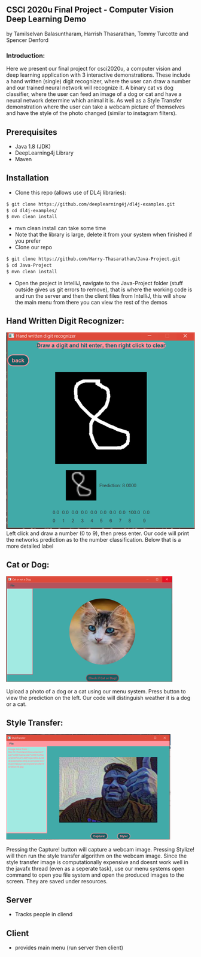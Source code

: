 ## CSCI 2020u Final Project - Computer Vision Deep Learning Demo
by Tamilselvan Balasuntharam, Harrish Thasarathan, Tommy Turcotte and Spencer Denford

### Introduction:
Here we present our final project for csci2020u, a computer vision and deep learning application with 3 interactive demonstrations. These include a hand written (single) digit recognizer, where the user can draw a number and our trained neural network will recognize it. A binary cat vs dog classifier, where the user can feed an image of a dog or cat and have a neural network determine which animal it is. As well as a Style Transfer demonstration where the user can take a webcam picture of themselves and have the style of the photo changed (similar to instagram filters).

## Prerequisites
- Java 1.8 (JDK)
- DeepLearning4j Library
- Maven

## Installation
- Clone this repo (allows use of DL4j libraries):
```bash
$ git clone https://github.com/deeplearning4j/dl4j-examples.git
$ cd dl4j-examples/
$ mvn clean install
```
- mvn clean install can take some time 
- Note that the library is large, delete it from your system when finished if you prefer
- Clone our repo
```bash
$ git clone https://github.com/Harry-Thasarathan/Java-Project.git
$ cd Java-Project
$ mvn clean install
```
- Open the project in IntelliJ, navigate to the Java-Project folder (stuff outside gives us git errors to remove), that is where the working code is and run the server and then the client files from IntelliJ, this will show the main menu from there you can view the rest of the demos

## Hand Written Digit Recognizer:
![Image description](https://github.com/Harry-Thasarathan/Java-Project/blob/master/resources/digits.png)
Left click and draw a number (0 to 9), then press enter. Our code will print the networks prediction as to the number classification. Below that is a more detailed label

## Cat or Dog: 
![Image description](https://github.com/Harry-Thasarathan/Java-Project/blob/master/resources/catndogscaled.png)

Upload a photo of a dog or a cat using our menu system. Press button to view the prediction on the left. Our code will distinguish weather it is a dog or a cat.

## Style Transfer:
![Image description](https://github.com/Harry-Thasarathan/Java-Project/blob/master/resources/StyleTransfer.png) 

Pressing the Capture! button will capture a webcam image. Pressing Stylize! will then run the style transfer algorithm on the webcam image. Since the style transfer image is computationally expensive and doesnt work well in the javafx thread (even as a seperate task), use our menu systems open command to open you file system and open the produced images to the screen. They are saved under resources. 


## Server
- Tracks people in cliend

## Client
- provides main menu (run server then client)



